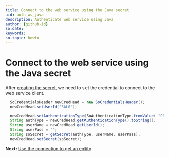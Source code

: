 ```yaml
---
title: Connect to the web service using the Java secret
uid: auth_ws_java
description: Authenticate web service using Java
author: {github-id}
so.date:
keywords:
so-topic: howto
---
```


# Connect to the web service using the Java secret

After [creating the secret][2], we need to set the credential to connect to the web service client.

```java
  SoCredentialsHeader newCredHead = new SoCredentialsHeader();
  newCredHead.setUserId("SAL0");

  newCredHead.setAuthenticationType(SoAuthenticationType.fromValue( "CRM5"));
  String authType = newCredHead.getAuthenticationType().toString();
  String userName = newCredHead.getUserId();
  String userPass = "";
  String soSecret = getSecret(authType, userName, userPass);
  newCredHead.setSecret(soSecret);
```

**Next:** [Use the connection to get an entity][1]

<!-- Referenced links -->
[1]: get-entity.md
[2]: auth-java.md
